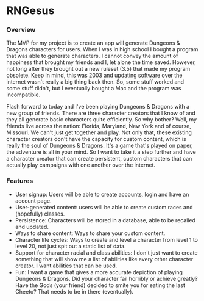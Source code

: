# RNGesus

### Overview
The MVP for my project is to create an app will generate Dungeons & Dragons characters for users. When I was in high school I bought a program that was able to generate characters. I cannot convey the amount of happiness that brought my friends and I, let alone the time saved. However, not long after they brought out a new ruleset (3.5) that made my program obsolete. Keep in mind, this was 2003 and updating software over the internet wasn't really a big thing back then. So, some stuff worked and some stuff didn't, but I eventually bought a Mac and the program was incompatible.

Flash forward to today and I've been playing Dungeons & Dragons with a new group of friends. There are three character creators that I know of and they all generate basic characters quite efficiently. So why bother? Well, my friends live across the nation: Florida, Maryland, New York and of course, Missouri. We can't just get together and play. Not only that, these existing character creators don't have the capacity for custom content, which is really the soul of Dungeons & Dragons. It's a game that's played on paper, the adventure is all in your mind. So I want to take it a step further and have a character creator that can create persistent, custom characters that can actually play campaigns with one another over the internet.
### Features
- User signup: Users will be able to create accounts, login and have an account page.
- User-generated content: users will be able to create custom races and (hopefully) classes.
- Persistence: Characters will be stored in a database, able to be recalled and updated.
- Ways to share content: Ways to share your custom content.
- Character life cycles: Ways to create and level a character from level 1 to level 20, not just spit out a static list of data.
- Support for character racial and class abilities: I don't just want to create something that will show me a list of abilities like every other character creator. I want abilities that can be used.
- Fun: I want a game that gives a more accurate depiction of playing Dungeons & Dragons. Did your character fail horribly or achieve greatly? Have the Gods (your friend) decided to smite you for eating the last Cheeto? That needs to be in there (eventually).
